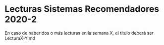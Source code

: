 # Lecturas Sistemas Recomendadores 2020-2

En caso de haber dos o más lecturas en la semana X, el título deberá ser LecturaX-Y.md